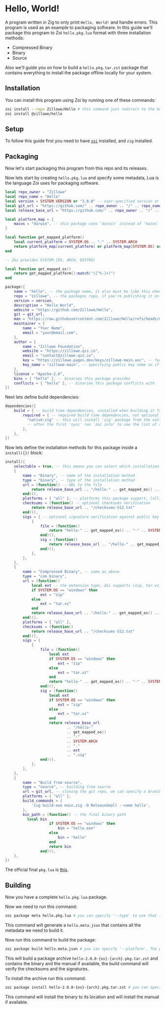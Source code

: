 # Hello, World!

A program written in Zig to only print `Hello, World!` and handle errors.
This program is used as an example to packaging software.
In this guide we'll package this program to Zoi `hello.pkg.lua` format with three installation methods:

- Compressed Binary
- Binary
- Source

Also we'll guide you on how to build a `hello.pkg.tar.zst` package that contains everything to install the package offline locally for your system.

## Installation

You can install this program using Zoi by running one of these commands:

```sh
zoi install --repo Zillowe/Hello # this command just redirect to the bellow command
zoi install @zillowe/hello
```

## Setup

To follow this guide first you need to have [`zoi`](https://github.com/Zillowe/Zoi) installed, and `zig` installed.

## Packaging

Now let's start packaging this program from this repo and its releases.

Now lets start by creating `hello.pkg.lua` and specify some metadata, Lua is the language Zoi uses for packaging software.

```lua
local repo_owner = "Zillowe"
local repo_name = "Hello"
local version = SYSTEM.VERSION or "3.0.0" -- user-specified version or latest version
local git_url = "https://github.com/" .. repo_owner .. "/" .. repo_name .. ".git"
local release_base_url = "https://github.com/" .. repo_owner .. "/" .. repo_name .. "/releases/download/v" .. version

local platform_map = {
	macos = "darwin", -- this package uses 'darwin' instead of 'macos' and Zoi uses 'macos' by default, this and the other helper functions will help replacing 'macos' with 'darwin'
}

local function get_mapped_platform()
	local current_platform = SYSTEM.OS .. "-" .. SYSTEM.ARCH
	return platform_map[current_platform] or platform_map[SYSTEM.OS] or current_platform
end

-- Zoi provides SYSTEM.[OS, ARCH, DISTRO]

local function get_mapped_os()
	return get_mapped_platform():match("([^%-]+)")
end

package({
	name = "hello", -- the package name, it also must be like this when publishing it to a registry: '<package>/<package>.pkg.lua'
	repo = "zillowe", -- the packages repo, if you're publishing it on Zoidberg registry then take a look at the README of it
	version = version,
	description = "Hello World",
	website = "https://github.com/Zillowe/Hello",
	git = git_url,
	man = "https://raw.githubusercontent.com/Zillowe/Hello/refs/heads/main/app/man.md", -- manual page, viewable with `zoi man` command
	maintainer = {
		name = "Your Name",
		email = "your@email.com",
	},
	author = {
		name = "Zillowe Foundation",
		website = "https://zillowe.qzz.io",
		email = "contact@zillowe.qzz.io",
		key = "https://zillowe.pages.dev/keys/zillowe-main.asc", -- for verifying signature
		key_name = "zillowe-main", -- specifying public key name so if its already in `zoi pgp` to use it instead of reimporting it
	},
	license = "Apache-2.0",
	bins = { "hello" }, -- binaries this package provides
	conflicts = { "hello" }, -- binaries this package conflicts with
})
```

Next lets define build dependencies:

```lua
dependencies({
	build = { -- build time dependencies, installed when building it from source
		required = { -- required build time dependencies, not optional
		  "native:zig" -- this will install 'zig' package from the native package manager, since zig is pretty much widely available theres no need* to create a Zoi package for it
		  -- after the first 'sync' run 'zoi info' to see the list of available package managers and the native one for you
		},
	},
})
```

Now lets define the installation methods for this package inside a `install({})` block:

```lua
install({
	selectable = true, -- this means you can select which installation method you want by running the install command with '-i' flag
	{
		name = "Binary", -- name of the installation method
		type = "binary", -- type of the installation method
		url = (function() -- URL to the file
			return release_base_url .. "/hello-" .. get_mapped_os() .. "-" .. SYSTEM.ARCH
		end)(),
		platforms = { "all" }, -- platforms this package support, [all, os-arch, os]
		checksums = (function() -- optional checksums verification
			return release_base_url .. "/checksums-512.txt"
		end)(),
		sigs = { -- optional signature verification against public key in maintainer or author fields
			{
				file = (function()
					return "hello-" .. get_mapped_os() .. "-" .. SYSTEM.ARCH
				end)(),
				sig = (function()
					return release_base_url .. "/hello-" .. get_mapped_os() .. "-" .. SYSTEM.ARCH .. ".sig"
				end)(),
			},
		},
	},
	{
		name = "Compressed Binary", -- same as above
		type = "com_binary",
		url = (function()
			local ext -- the extension type, Zoi supports [zip, tar.xz, tar.gz, tar.zst]
			if SYSTEM.OS == "windows" then
				ext = "zip"
			else
				ext = "tar.xz"
			end
			return release_base_url .. "/hello-" .. get_mapped_os() .. "-" .. SYSTEM.ARCH .. "." .. ext
		end)(),
		platforms = { "all" },
		checksums = (function()
			return release_base_url .. "/checksums-512.txt"
		end)(),
		sigs = {
			{
				file = (function()
					local ext
					if SYSTEM.OS == "windows" then
						ext = "zip"
					else
						ext = "tar.xz"
					end
					return "hello-" .. get_mapped_os() .. "-" .. SYSTEM.ARCH .. "." .. ext
				end)(),
				sig = (function()
					local ext
					if SYSTEM.OS == "windows" then
						ext = "zip"
					else
						ext = "tar.xz"
					end
					return release_base_url
							.. "/hello-"
							.. get_mapped_os()
							.. "-"
							.. SYSTEM.ARCH
							.. "."
							.. ext
							.. ".sig"
				end)(),
			},
		},
	},
	{
		name = "Build from source",
		type = "source", -- building from source
		url = git_url, -- cloning the git repo, we can specify a branch or a tag
		platforms = { "all" },
		build_commands = {
			'zig build-exe main.zig -O ReleaseSmall --name hello',
		},
		bin_path = (function() -- the final binary path
          local bin
					if SYSTEM.OS == "windows" then
						bin = "hello.exe"
					else
						bin = "hello"
					end
					return bin
				end)(),
	},
})
```

The official final `pkg.lua` is [this](./app/hello.pkg.lua).

## Building

Now you have a complete `hello.pkg.lua` package.

Now we need to run this command:

```sh
zoi package meta hello.pkg.lua # you can specify '--type' to use that installation methods instead, by default: 1. Compressed Binary, 2. Binary, 3. Source
```

This command will generate a `hello.meta.json` that contains all the metadata we need to build it.

Now run this command to build the package:

```sh
zoi package build hello.meta.json # you can specify '--platform', The platform to build for (e.g. 'linux-amd64', 'windows-arm64', 'all', 'current'). Can be specified multiple times [default: current]
```

This will build a package archive `hello-2.0.0-{os}-{arch}.pkg.tar.zst` and contains the binary and the manual if available, the build command will verify the checksums and the signatures.

To install the archive run this command:

```sh
zoi package install hello-2.0.0-{os}-{arch}.pkg.tar.zst # you can specify '--scope', The scope to install the package to (user or system-wide) [default: user]
```

This command will install the binary to its location and will install the manual if available.
